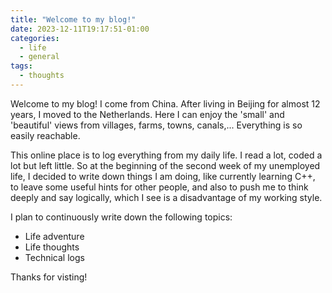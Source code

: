 ```yaml
---
title: "Welcome to my blog!"
date: 2023-12-11T19:17:51-01:00
categories:
  - life
  - general
tags:
  - thoughts
---
```

Welcome to my blog! I come from China. After living in Beijing for almost 12 years, I moved to the Netherlands. Here I can enjoy the 'small' and 'beautiful' views from villages, farms, towns, canals,... Everything is so easily reachable.

This online place is to log everything from my daily life. I read a lot, coded a lot but left little. So at the beginning of the second week of my unemployed life, I decided to write down things I am doing, like currently learning C++, to leave some useful hints for other people, and also to push me to think deeply and say logically, which I see is a disadvantage of my working style.

I plan to continuously write down the following topics:
* Life adventure
* Life thoughts
* Technical logs

Thanks for visting!
		

